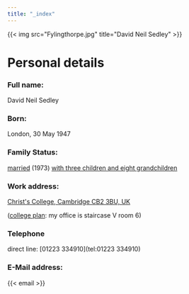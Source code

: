 ```yaml
---
title: "_index"
---
```


{{< img src="Fylingthorpe.jpg" title="David Neil Sedley" >}}


# Personal details

### Full name:
David Neil Sedley

### Born:
London, 30 May 1947

### Family Status:
[married](./bev_sedley/) (1973) [with three children and eight grandchildren](./kids/)


### Work address:
[Christ's College, Cambridge CB2 3BU, UK](http://www.christs.cam.ac.uk/)

([college plan](collegemap.jpg): my office is staircase V room 6)

### Telephone
direct line: [01223 334910](tel:01223 334910)

### E-Mail address:
{{< email >}}

